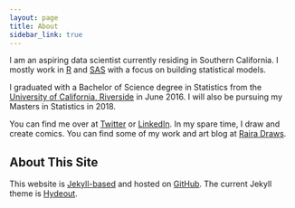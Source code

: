 ```yaml
---
layout: page
title: About
sidebar_link: true
---
```


I am an aspiring data scientist currently residing in Southern California. I mostly work in [R](https://www.r-project.org/) and [SAS](https://www.sas.com/en_us/home.html) with a focus on building statistical models.

I graduated with a Bachelor of Science degree in Statistics from the [University of California, Riverside](http://www.ucr.edu/) in June 2016. I will also be pursuing my Masters in Statistics in 2018.

You can find me over at [Twitter](https://www.twitter.com/rairaDraws) or [LinkedIn](https://www.linkedin.com/in/lilajomok). In my spare time, I draw and create comics. You can find some of my work and art blog at [Raira Draws](https://rairadraws.wordpress.com/).

## About This Site
This website is [Jekyll-based](https://jekyllrb.com/) and hosted on [GitHub](https://pages.github.com/). The current Jekyll theme is [Hydeout](https://github.com/fongandrew/hydeout).
